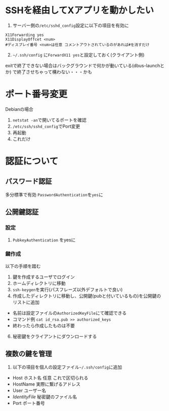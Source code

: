 
# SSHを経由してXアプリを動かしたい

1. サーバー側の`/etc/sshd_config`設定に以下の項目を有効に

```
X11Forwarding yes
X11DisplayOffcet <num>
#ディスプレイ番号 <num>は任意 コメントアウトされているのがあれば#を消すだけ
```

2. `~/.ssh/config` に`ForwardX11 yes`と設定しておく(クライアント側)

exitで終了できない場合はバックグラウンドで何かが動いている(dbus-launchとか)
<C-c>で終了させちゃって構わない・・・かも

# ポート番号変更 #
Debianの場合

1. `netstat -an`で開いてるポートを確認
2. `/etc/ssh/sshd_config`でPort変更
3. 再起動
4. これだけ

# 認証について #
## パスワード認証 ##
多分標準で有効
`PasswordAuthentication`を`yes`に

## 公開鍵認証 ##

### 設定 ###
1. `PubkeyAuthentication` をyesに

### 鍵作成 ###
以下の手順を踏む
1. 鍵を作成するユーザでログイン
2. ホームディレクトリに移動
3. `ssh-keygen`を実行(パスフレーズ以外デフォルトで良い)
5. 作成したディレクトリに移動し、公開鍵(pubと付いているもの)を公開鍵のリストに追加
 * 名前は設定ファイルの`AuthorizedKeyFile`にて確認できる
 * コマンド例 `cat id_rsa.pub >> authorized_keys`
 * 終わったら作成したものは不要
6. 秘密鍵をクライアントにダウンロードする

## 複数の鍵を管理 ##

1. 以下の項目を個人の設定ファイル`~/.ssh/config`に追加
* Host ホスト名 任意 これで区切られる
* HostName 実際に繋げるアドレス
* User ユーザー名
* *IdentityFile* 秘密鍵のファイル名
* Port ポート番号

